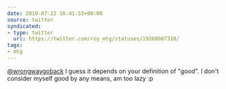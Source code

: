 ```yaml
---
date: 2010-07-22 16:41:53+00:00
source: twitter
syndicated:
- type: twitter
  url: https://twitter.com/roy_mtg/statuses/19268087310/
tags:
- mtg
---
```


[@wrongwaygoback](https://twitter.com/wrongwaygoback/) I guess it depends on your definition of "good". I don't consider myself good by any means, am too lazy :p